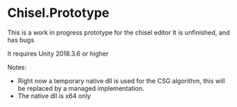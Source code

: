 # Chisel.Prototype

This is a work in progress prototype for the chisel editor
It is unfinished, and has bugs

It requires Unity 2018.3.6 or higher

Notes:
- Right now a temporary native dll is used for the CSG algorithm, this will be replaced by a managed implementation.
- The native dll is x64 only